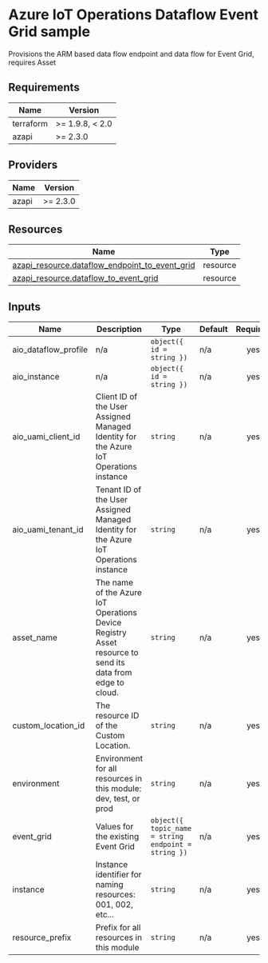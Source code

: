 <!-- BEGIN_TF_DOCS -->
<!-- markdown-table-prettify-ignore-start -->
# Azure IoT Operations Dataflow Event Grid sample

Provisions the ARM based data flow endpoint and data flow for Event Grid, requires Asset

## Requirements

| Name | Version |
|------|---------|
| terraform | >= 1.9.8, < 2.0 |
| azapi | >= 2.3.0 |

## Providers

| Name | Version |
|------|---------|
| azapi | >= 2.3.0 |

## Resources

| Name | Type |
|------|------|
| [azapi_resource.dataflow_endpoint_to_event_grid](https://registry.terraform.io/providers/Azure/azapi/latest/docs/resources/resource) | resource |
| [azapi_resource.dataflow_to_event_grid](https://registry.terraform.io/providers/Azure/azapi/latest/docs/resources/resource) | resource |

## Inputs

| Name | Description | Type | Default | Required |
|------|-------------|------|---------|:--------:|
| aio\_dataflow\_profile | n/a | ```object({ id = string })``` | n/a | yes |
| aio\_instance | n/a | ```object({ id = string })``` | n/a | yes |
| aio\_uami\_client\_id | Client ID of the User Assigned Managed Identity for the Azure IoT Operations instance | `string` | n/a | yes |
| aio\_uami\_tenant\_id | Tenant ID of the User Assigned Managed Identity for the Azure IoT Operations instance | `string` | n/a | yes |
| asset\_name | The name of the Azure IoT Operations Device Registry Asset resource to send its data from edge to cloud. | `string` | n/a | yes |
| custom\_location\_id | The resource ID of the Custom Location. | `string` | n/a | yes |
| environment | Environment for all resources in this module: dev, test, or prod | `string` | n/a | yes |
| event\_grid | Values for the existing Event Grid | ```object({ topic_name = string endpoint = string })``` | n/a | yes |
| instance | Instance identifier for naming resources: 001, 002, etc... | `string` | n/a | yes |
| resource\_prefix | Prefix for all resources in this module | `string` | n/a | yes |
<!-- markdown-table-prettify-ignore-end -->
<!-- END_TF_DOCS -->
